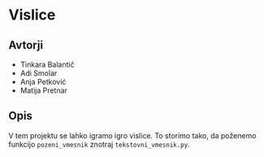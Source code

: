 # Vislice

## Avtorji

* Tinkara Balantič
* Adi Smolar
* Anja Petković
* Matija Pretnar

## Opis

V tem projektu se lahko igramo igro vislice.
To storimo tako, da poženemo funkcijo `pozeni_vmesnik` znotraj `tekstovni_vmesnik.py`.
